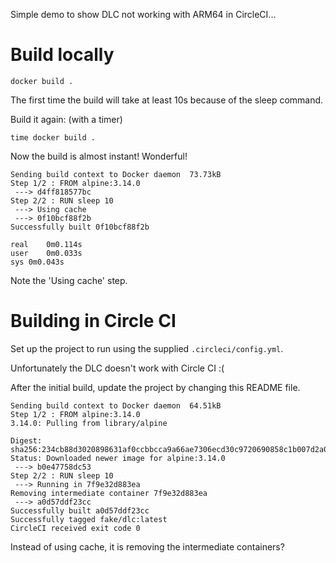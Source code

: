 Simple demo to show DLC not working with ARM64 in CircleCI...

# Build locally

```
docker build .
```

The first time the build will take at least 10s because of the sleep command.

Build it again: (with a timer)

```
time docker build .
```
Now the build is almost instant! Wonderful!

```
Sending build context to Docker daemon  73.73kB
Step 1/2 : FROM alpine:3.14.0
 ---> d4ff818577bc
Step 2/2 : RUN sleep 10
 ---> Using cache
 ---> 0f10bcf88f2b
Successfully built 0f10bcf88f2b

real	0m0.114s
user	0m0.033s
sys	0m0.043s
```

Note the 'Using cache' step.

# Building in Circle CI

Set up the project to run using the supplied `.circleci/config.yml`.

Unfortunately the DLC doesn't work with Circle CI :(

After the initial build, update the project by changing this README file.

```
Sending build context to Docker daemon  64.51kB
Step 1/2 : FROM alpine:3.14.0
3.14.0: Pulling from library/alpine

Digest: sha256:234cb88d3020898631af0ccbbcca9a66ae7306ecd30c9720690858c1b007d2a0
Status: Downloaded newer image for alpine:3.14.0
 ---> b0e47758dc53
Step 2/2 : RUN sleep 10
 ---> Running in 7f9e32d883ea
Removing intermediate container 7f9e32d883ea
 ---> a0d57ddf23cc
Successfully built a0d57ddf23cc
Successfully tagged fake/dlc:latest
CircleCI received exit code 0
```

Instead of using cache, it is removing the intermediate containers?
 
